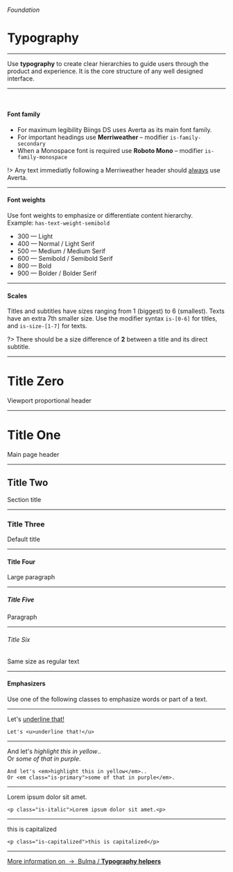 <h6 class="subtitle is-6 is-uppercase has-text-grey">Foundation</h6><h1 class="title is-1 is-family-secondary">Typography</h1>
<hr class="is-visible">
<p class="subtitle is-5 is-family-secondary">
    Use <strong>typography</strong> to create clear hierarchies to guide users through the product and experience. It is the core structure of any well designed interface.
</p>

<hr class="is-visible"><br>

<h4 class="title is-4 is-family-primary">Font family</h4>

<ul class="list">
    <li>For maximum legibility Biings DS uses <span class="is-family-primary has-text-weight-medium">Averta</span> as its main font family.</li>
    <li>For important headings use <strong class="is-family-secondary has-text-weight-bold">Merriweather</strong> – modifier <code>is-family-secondary</code></li>
    <li>When a Monospace font is required use <strong class="is-family-monospace">Roboto Mono</strong> – modifier <code>is-family-monospace</code></li>
</ul>

!> Any text immediatly following a <span class="is-family-secondary">Merriweather</span> header should <span style="text-decoration: underline;">always</span> use <span class="has-text-weight-bold">Averta</span>.

<hr class="is-large is-visible">
<h4 class="title is-4 is-spaced is-family-primary">Font weights</h4>
<p class="subtitle is-6">Use font weights to emphasize or differentiate content hierarchy.<br>Example: <code>has-text-weight-semibold</code></p>

<ul class="list is-size-5">
    <li><span class="has-text-weight-light">300 — Light</span></li>
    <li><span class="has-text-weight-normal">400 — Normal / <span class="is-family-secondary">Light Serif</span></span></li>
    <li><span class="has-text-weight-medium">500 — Medium / <span class="is-family-secondary">Medium Serif</span></span></li>
    <li><span class="has-text-weight-semibold">600 — Semibold / <span class="is-family-secondary">Semibold Serif</span></span></li>
    <li><span class="has-text-weight-bold">800 — Bold</span></li>
    <li><span class="has-text-weight-bolder">900 — Bolder / <span class="is-family-secondary">Bolder Serif</span></span></li>
</ul>

<hr class="is-large is-visible">
<h4 class="title is-4 is-spaced is-family-primary">Scales</h4>
<p class="subtitle is-6">
Titles and subtitles have sizes ranging from 1 (biggest) to 6 (smallest). 
Texts have an extra 7th smaller size. Use the modifier syntax <code>is-[0-6]</code> for titles, and <code>is-size-[1-7]</code> for texts.
</p>

?> There should be a size difference of <strong>2</strong> between a title and its direct subtitle.

<hr class="is-small">

<div class="box">
    <h1 class="title is-0 is-family-secondary">Title Zero</h1><div class="subtitle is-4 has-text-grey">Viewport proportional header</div>
    <hr class="is-smaller">
    <h1 class="title is-1 is-family-secondary">Title One</h1><div class="subtitle is-4 has-text-grey">Main page header</div>
    <hr class="is-smaller">
    <h2 class="title is-2 is-family-secondary">Title Two</h2><div class="subtitle is-4 has-text-grey">Section title</div>
    <hr class="is-smaller">
    <h3 class="title is-3 is-family-secondary">Title Three</h3><div class="subtitle is-5 has-text-grey">Default title</div>
    <hr class="is-smaller">
    <h4 class="title is-4 is-family-secondary">Title Four</h4><div class="subtitle is-6 has-text-grey">Large paragraph</div>
    <hr class="is-smaller">
    <h5 class="title is-5 is-family-secondary">Title Five</h5><div class="subtitle is-6 has-text-grey">Paragraph</div>
    <hr class="is-smaller">
    <h6 class="title is-6 is-family-secondary">Title Six</h6><div class="subtitle is-6 has-text-grey">Same size as regular text</div>
</div>

<hr class="is-large is-visible">
<h4 class="title is-4 is-spaced is-family-primary">Emphasizers</h4>
<p class="subtitle is-6">
Use one of the following classes to emphasize words or part of a text.
</p>

<hr class="is-small">

<div class="box is-well is-marginless is-size-5">
    Let's <u>underline that!</u>
</div>

    Let's <u>underline that!</u>
<hr class="is-small">

<div class="level is-marginless is-size-5 has-background-white-bis">
    <div class="level-item is-marginless">
        <div class="box is-large">
            And let's <em>highlight this in yellow</em>..
        </div>
    </div>
    <div class="level-item is-large is-marginless">
        <div class="box is-large has-background-black-ter has-text-white">
            Or <em class="is-primary">some of that in purple</em>.
        </div>
    </div>
</div>
    
    And let's <em>highlight this in yellow</em>..
    Or <em class="is-primary">some of that in purple</em>.
<hr class="is-small">

<div class="box is-well is-marginless is-size-5">
    <p class="is-italic">Lorem ipsum dolor sit amet.<p>
</div>

    <p class="is-italic">Lorem ipsum dolor sit amet.<p>
<hr class="is-small">

<div class="box is-well is-marginless is-size-5">
    <p class="is-capitalized">this is capitalized</p>
</div>

    <p class="is-capitalized">this is capitalized</p>
<hr>

<a href="http://bulma.io/documentation/modifiers/typography-helpers/" target="blank" class="box is-bordered is-link">
    More information on &nbsp;→&nbsp; <span class="has-text-primary">Bulma / <strong>Typography helpers</strong></span>
</a>
